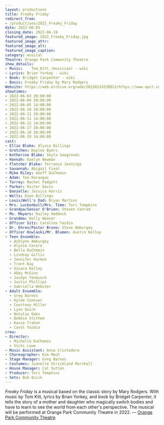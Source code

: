 ```yaml
---
layout: productions
title: Freaky Friday
redirect_from:
- /productions/2022_Freaky_Friday
date: 2022-06-03
closing_date: 2022-06-19
featured_image: 2022_Freaky_Friday.jpg
featured_image_attr:
featured_image_alt:
featured_image_caption:
category: musical
Theatre: Orange Park Community Theatre
show_details:
- Music: 	Tom_Kitt_(musician) - wiki
- Lyrics: Brian Yorkey - wiki
- Book: Bridget Carpenter - wiki
- Basis: Freaky Friday by Mary Rodgers
Website: https://web.archive.org/web/20220124230813/https://www.opct.info/52nd-season
showtimes:
- 2022-06-03 20:00:00
- 2022-06-04 20:00:00
- 2022-06-05 14:00:00
- 2022-06-10 20:00:00
- 2022-06-11 20:00:00
- 2022-06-11 14:00:00
- 2022-06-12 14:00:00
- 2022-06-17 20:00:00
- 2022-06-18 20:00:00
- 2022-06-19 14:00:00
cast:
- Ellie Blake: Alyssa Billings
- Gretchen: Kaylee Byers
- Kotherine Blake: Skyla Seagroves
- Hannah: Kaelyn Newman
- Fletcher Blake: Terrance Jennings
- Savannah: Abigail Fixel
- Mike Riley: Geoff DuChemin
- Adam: Teo Karaagac
- Torrey: Rachel Padgett
- Parker: Rictor Davis
- Danielle: Jessica Harris
- Wells: Evan Billings
- Louis/Well's Dad: Bryan Martins
- Mrs. Luckenbull/Mrs. Time: Tori Tompkins
- Grandpa/Senior O'Brien: Steven Conrad
- Ms. Meyers: Kailey Haddock
- Grandma: Kelly Weaver
- Officer Sitz: Caroline Yazdia
- Dr. Ehren/Pastor Bruno: Steve Amburgey
- Officer Kowlaski/Mr. Blumen: Austin Kelley
- Teen Ensemble:
  - Ashlynn Amburgey
  - Alyssa Cecere
  - Bella DuChemin
  - Lindsay Gillis
  - Jennifer Harmon
  - Trent Kay
  - Ginara Kelley
  - Abby McGinn
  - Jaidyn Tenbusch
  - Justin Phillips
  - Gabriella Webster
- Adult Ensemble:
  - Greg Barnes
  - Kylee Conover
  - Courtney Miller
  - Lynn Quick
  - Notalie Oaks
  - Debbie Stithem
  - Kasie Trahan
  - Carol Yazdia
crew:
- Director:
  - Michelle DuChemin
  - Vicki Lowe
- Music Assistant: Anna Cristodero
- Choreographer: Kim Mach
- Stage Manager: Greg Barnes
- Costumes: Juanelle Strickland Marshall
- House Manager: Cat Sutton
- Producer: Tori Tompkins
- Sets: Bob Quick
---
```

*Freaky Friday* is a musical based on the classic story by Mary Rodgers. With music by Tom Kitt, lyrics by Brian Yorkey, and book by Bridget Carpenter, it tells the story of a mother and daughter who magically switch bodies and have to learn to see the world from each other's perspective. The musical will be performed at Orange Park Community Theatre in 2022. — [Orange Park Community Theatre](https://www.opct.info/52nd-season)
